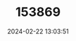 ---
title: "153869"
category: "Cambarus buntingi"
draft: false
date: 2024-02-22 13:03:51
languages:
  English: ["Longclaw Crayfish"]
---